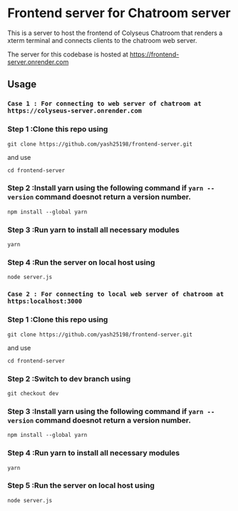 # Frontend server for Chatroom server
This is a server to host the frontend of Colyseus Chatroom that renders a xterm terminal and connects clients to the chatroom web server. 

The server for this codebase is hosted at https://frontend-server.onrender.com
## Usage 
### `Case 1 : For connecting to web server of chatroom at https://colyseus-server.onrender.com`
### Step 1 :Clone this repo using

```
git clone https://github.com/yash25198/frontend-server.git
```
and use
```
cd frontend-server
```
### Step 2 :Install yarn using the following command if ```yarn --version``` command doesnot return a version number.
```
npm install --global yarn
```
### Step 3 :Run yarn to install all necessary modules
```
yarn
```
### Step 4 :Run the server on local host using 
```
node server.js
```
### `Case 2 : For connecting to local web server of chatroom at https:localhost:3000`
### Step 1 :Clone this repo using

```
git clone https://github.com/yash25198/frontend-server.git
```
and use
```
cd frontend-server
```
### Step 2 :Switch to dev branch using
```
git checkout dev
```
### Step 3 :Install yarn using the following command if ```yarn --version``` command doesnot return a version number.
```
npm install --global yarn
```
### Step 4 :Run yarn to install all necessary modules
```
yarn
```
### Step 5 :Run the server on local host using 
```
node server.js
```





